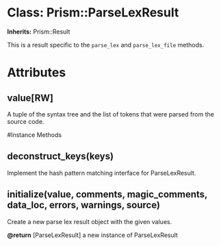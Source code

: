 # Class: Prism::ParseLexResult
**Inherits:** Prism::Result
    

This is a result specific to the `parse_lex` and `parse_lex_file` methods.


# Attributes
## value[RW] [](#attribute-i-value)
A tuple of the syntax tree and the list of tokens that were parsed from the
source code.


#Instance Methods
## deconstruct_keys(keys) [](#method-i-deconstruct_keys)
Implement the hash pattern matching interface for ParseLexResult.

## initialize(value, comments, magic_comments, data_loc, errors, warnings, source) [](#method-i-initialize)
Create a new parse lex result object with the given values.

**@return** [ParseLexResult] a new instance of ParseLexResult

